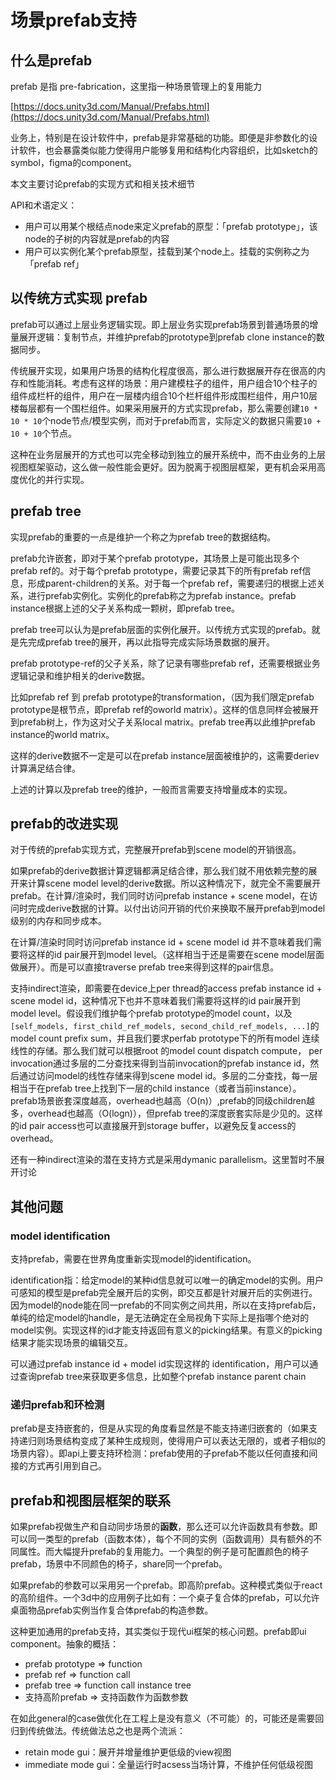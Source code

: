 # 场景prefab支持

## 什么是prefab

prefab 是指 pre-fabrication，这里指一种场景管理上的复用能力

[https://docs.unity3d.com/Manual/Prefabs.html](https://docs.unity3d.com/Manual/Prefabs.html)

业务上，特别是在设计软件中，prefab是非常基础的功能。即便是非参数化的设计软件，也会暴露类似能力使得用户能够复用和结构化内容组织，比如sketch的symbol，figma的component。

本文主要讨论prefab的实现方式和相关技术细节

API和术语定义：

- 用户可以用某个根结点node来定义prefab的原型：「prefab prototype」，该node的子树的内容就是prefab的内容
- 用户可以实例化某个prefab原型，挂载到某个node上。挂载的实例称之为「prefab ref」

## 以传统方式实现 prefab

prefab可以通过上层业务逻辑实现。即上层业务实现prefab场景到普通场景的增量展开逻辑：复制节点，并维护prefab的prototype到prefab clone instance的数据同步。

传统展开实现，如果用户场景的结构化程度很高，那么进行数据展开存在很高的内存和性能消耗。考虑有这样的场景：用户建模柱子的组件，用户组合10个柱子的组件成栏杆的组件，用户在一层楼内组合10个栏杆组件形成围栏组件，用户10层楼每层都有一个围栏组件。如果采用展开的方式实现prefab，那么需要创建`10 * 10 * 10`个node节点/模型实例，而对于prefab而言，实际定义的数据只需要`10 + 10 + 10`个节点。

这种在业务层展开的方式也可以完全移动到独立的展开系统中，而不由业务的上层视图框架驱动，这么做一般性能会更好。因为脱离于视图层框架，更有机会采用高度优化的并行实现。

## prefab tree

实现prefab的重要的一点是维护一个称之为prefab tree的数据结构。

prefab允许嵌套，即对于某个prefab prototype，其场景上是可能出现多个prefab ref的。对于每个prefab prototype，需要记录其下的所有prefab ref信息，形成parent-children的关系。对于每一个prefab ref，需要递归的根据上述关系，进行prefab实例化。实例化的prefab称之为prefab instance。prefab instance根据上述的父子关系构成一颗树，即prefab tree。

prefab tree可以认为是prefab层面的实例化展开。以传统方式实现的prefab。就是先完成prefab tree的展开，再以此指导完成实际场景数据的展开。

prefab prototype-ref的父子关系，除了记录有哪些prefab ref，还需要根据业务逻辑记录和维护相关的derive数据。

比如prefab ref 到 prefab prototype的transformation，（因为我们限定prefab prototype是根节点，即prefab ref的oworld matrix）。这样的信息同样会被展开到prefab树上，作为这对父子关系local matrix。prefab tree再以此维护prefab instance的world matrix。

这样的derive数据不一定是可以在prefab instance层面被维护的，这需要deriev计算满足结合律。

上述的计算以及prefab tree的维护，一般而言需要支持增量成本的实现。

## prefab的改进实现

对于传统的prefab实现方式，完整展开prefab到scene model的开销很高。

如果prefab的derive数据计算逻辑都满足结合律，那么我们就不用依赖完整的展开来计算scene model level的derive数据。所以这种情况下，就完全不需要展开prefab。在计算/渲染时，我们同时访问prefab instance + scene model，在访问时完成derive数据的计算。以付出访问开销的代价来换取不展开prefab到model级别的内存和同步成本。

在计算/渲染时同时访问prefab instance id + scene model id 并不意味着我们需要将这样的id pair展开到model level。（这样相当于还是需要在scene model层面做展开）。而是可以直接traverse prefab tree来得到这样的pair信息。

支持indirect渲染，即需要在device上per thread的access prefab instance id + scene model id，这种情况下也并不意味着我们需要将这样的id pair展开到model level。假设我们维护每个prefab prototype的model count，以及`[self_models, first_child_ref_models, second_child_ref_models, ...]`的model count prefix sum，并且我们要求perfab prototype下的所有model 连续线性的存储。那么我们就可以根据root 的model count dispatch compute， per invocation通过多层的二分查找来得到当前invocation的prefab instance id，然后通过访问model的线性存储来得到scene model id。多层的二分查找，每一层相当于在prefab tree上找到下一层的child instance（或者当前instance）。prefab场景嵌套深度越高，overhead也越高（O(n)）,prefab的同级children越多，overhead也越高（O(logn)），但prefab tree的深度嵌套实际是少见的。这样的id pair access也可以直接展开到storage buffer，以避免反复access的overhead。

还有一种indirect渲染的潜在支持方式是采用dymanic parallelism。这里暂时不展开讨论

## 其他问题

### model identification

支持prefab，需要在世界角度重新实现model的identification。

identification指：给定model的某种id信息就可以唯一的确定model的实例。用户可感知的模型是prefab完全展开后的实例，即交互都是针对展开后的实例进行。因为model的node能在同一prefab的不同实例之间共用，所以在支持prefab后，单纯的给定model的handle，是无法确定在全局视角下实际上是指哪个绝对的model实例。实现这样的id才能支持返回有意义的picking结果。有意义的picking结果才能实现场景的编辑交互。

可以通过prefab instance id + model id实现这样的 identification，用户可以通过查询prefab tree来获取更多信息，比如整个prefab instance parent chain

### 递归prefab和环检测

prefab是支持嵌套的，但是从实现的角度看显然是不能支持递归嵌套的（如果支持递归则场景结构变成了某种生成规则，使得用户可以表达无限的，或者子相似的场景内容）。即api上要支持环检测：prefab使用的子prefab不能以任何直接和间接的方式再引用到自己。

## prefab和视图层框架的联系

如果prefab视做生产和自动同步场景的**函数**，那么还可以允许函数具有参数。即可以同一类型的prefab（函数本体），每个不同的实例（函数调用）具有额外的不同属性。而大幅提升prefab的复用能力。一个典型的例子是可配置颜色的椅子prefab，场景中不同颜色的椅子，share同一个prefab。

如果prefab的参数可以采用另一个prefab。即高阶prefab。这种模式类似于react的高阶组件。一个3d中的应用例子比如有：一个桌子复合体的prefab，可以允许桌面物品prefab实例当作复合体prefab的构造参数。

这种更加通用的prefab支持，其实类似于现代ui框架的核心问题。prefab即ui component。抽象的概括：

- prefab prototype => function
- prefab ref => function call
- prefab tree => function call instance tree
- 支持高阶prefab => 支持函数作为函数参数

在如此general的case做优化在工程上是没有意义（不可能）的，可能还是需要回归到传统做法。传统做法总之也是两个流派：

- retain mode gui：展开并增量维护更低级的view视图
- immediate mode gui：全量运行时acsess当场计算，不维护任何低级视图
